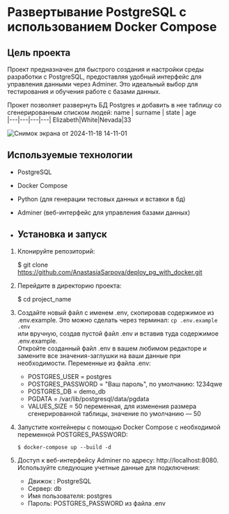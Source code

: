 # Развертывание PostgreSQL с использованием Docker Compose
## Цель проекта

Проект предназначен для быстрого создания и настройки среды разработки с PostgreSQL, предоставляя удобный интерфейс для управления данными через Adminer. Это идеальный выбор для тестирования и обучения работе с базами данных.

Прокет позволяет развернуть БД Postgres и добавить в нее таблицу со сгенерированным списком людей:
name | surname | state | age  
|---|---|---|---|
Elizabeth|White|Nevada|33


![Снимок экрана от 2024-11-18 14-11-01](https://github.com/user-attachments/assets/94e319bd-570c-419f-9633-f054636fbdc1)

## Используемые технологии

- PostgreSQL
- Docker Compose
- Python (для генерации тестовых данных и вставки в бд)
- Adminer (веб-интерфейс для управления базами данных)

- ## Установка и запуск

1. Клонируйте репозиторий:
   
   $ git clone https://github.com/AnastasiaSarpova/deploy_pg_with_docker.git
   

2. Перейдите в директорию проекта:
   
   $ cd project_name
   
3. Создайте новый файл с именем .env, скопировав содержимое из .env.example. Это можно сделать через терминал:
```cp .env.example .env```  
или вручную, создав пустой файл .env и вставив туда содержимое .env.example.  
Откройте созданный файл .env в вашем любимом редакторе и замените все значения-заглушки на ваши данные при необходимости. 
   Переменные из файла .env:
   - POSTGRES_USER = postgres
   - POSTGRES_PASSWORD = "Ваш пароль", по умолчанию: 1234qwe
   - POSTGRES_DB = demo_db
   - PGDATA = /var/lib/postgresql/data/pgdata
   - VALUES_SIZE = 50 переменная, для изменения размера сгенерированной таблицы, значение по умолчанию — 50


4. Запустите контейнеры с помощью Docker Compose с необходимой переменной POSTGRES_PASSWORD:
   
   ```$ docker-compose up --build -d ```  

4. Доступ к веб-интерфейсу Adminer по адресу: http://localhost:8080. Используйте следующие учетные данные для подключения:
   - Движок	: PostgreSQL
   - Сервер: db
   - Имя пользователя: postgres
   - Пароль: POSTGRES_PASSWORD из файла .env

